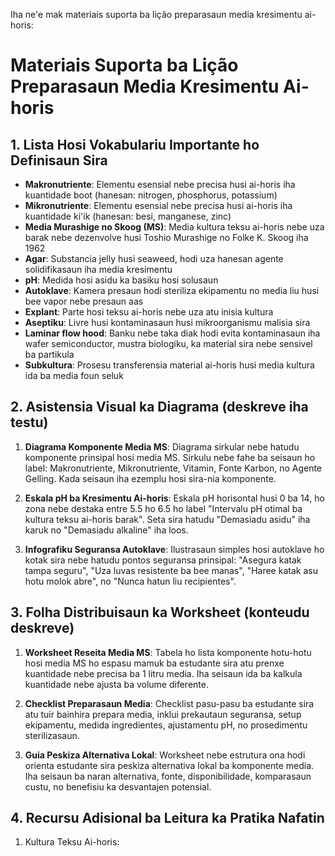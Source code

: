 Iha ne'e mak materiais suporta ba lição preparasaun media kresimentu ai-horis:

# Materiais Suporta ba Lição Preparasaun Media Kresimentu Ai-horis

## 1. Lista Hosi Vokabulariu Importante ho Definisaun Sira

- **Makronutriente**: Elementu esensial nebe precisa husi ai-horis iha kuantidade boot (hanesan: nitrogen, phosphorus, potassium)
- **Mikronutriente**: Elementu esensial nebe precisa husi ai-horis iha kuantidade ki'ik (hanesan: besi, manganese, zinc)
- **Media Murashige no Skoog (MS)**: Media kultura teksu ai-horis nebe uza barak nebe dezenvolve husi Toshio Murashige no Folke K. Skoog iha 1962
- **Agar**: Substancia jelly husi seaweed, hodi uza hanesan agente solidifikasaun iha media kresimentu
- **pH**: Medida hosi asidu ka basiku hosi solusaun
- **Autoklave**: Kamera presaun hodi steriliza ekipamentu no media liu husi bee vapor nebe presaun aas
- **Explant**: Parte hosi teksu ai-horis nebe uza atu inisia kultura
- **Aseptiku**: Livre husi kontaminasaun husi mikroorganismu malisia sira
- **Laminar flow hood**: Banku nebe taka diak hodi evita kontaminasaun iha wafer semiconductor, mustra biologiku, ka material sira nebe sensivel ba partikula
- **Subkultura**: Prosesu transferensia material ai-horis husi media kultura ida ba media foun seluk

## 2. Asistensia Visual ka Diagrama (deskreve iha testu)

1. **Diagrama Komponente Media MS**: 
   Diagrama sirkular nebe hatudu komponente prinsipal hosi media MS. Sirkulu nebe fahe ba seisaun ho label: Makronutriente, Mikronutriente, Vitamin, Fonte Karbon, no Agente Gelling. Kada seisaun iha ezemplu hosi sira-nia komponente.

2. **Eskala pH ba Kresimentu Ai-horis**:
   Eskala pH horisontal husi 0 ba 14, ho zona nebe destaka entre 5.5 ho 6.5 ho label "Intervalu pH otimal ba kultura teksu ai-horis barak". Seta sira hatudu "Demasiadu asidu" iha karuk no "Demasiadu alkaline" iha loos.

3. **Infografiku Seguransa Autoklave**:
   Ilustrasaun simples hosi autoklave ho kotak sira nebe hatudu pontos seguransa prinsipal: "Asegura katak tampa seguru", "Uza luvas resistente ba bee manas", "Haree katak asu hotu molok abre", no "Nunca hatun liu recipientes".

## 3. Folha Distribuisaun ka Worksheet (konteudu deskreve)

1. **Worksheet Reseita Media MS**:
   Tabela ho lista komponente hotu-hotu hosi media MS ho espasu mamuk ba estudante sira atu prenxe kuantidade nebe precisa ba 1 litru media. Iha seisaun ida ba kalkula kuantidade nebe ajusta ba volume diferente.

2. **Checklist Preparasaun Media**:
   Checklist pasu-pasu ba estudante sira atu tuir bainhira prepara media, inklui prekautaun seguransa, setup ekipamentu, medida ingredientes, ajustamentu pH, no prosedimentu sterilizasaun.

3. **Guia Peskiza Alternativa Lokal**:
   Worksheet nebe estrutura ona hodi orienta estudante sira peskiza alternativa lokal ba komponente media. Iha seisaun ba naran alternativa, fonte, disponibilidade, komparasaun custu, no benefisiu ka desvantajen potensial.

## 4. Recursu Adisional ba Leitura ka Pratika Nafatin

1. Kultura Teksu Ai-horis: